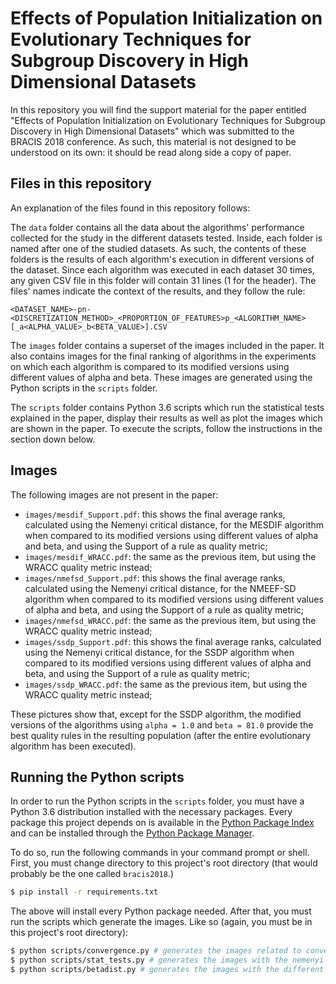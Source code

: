 # Effects of Population Initialization on Evolutionary Techniques for Subgroup Discovery in High Dimensional Datasets

In this repository you will find the support material for the paper entitled
"Effects of Population Initialization on Evolutionary Techniques for Subgroup
Discovery in High Dimensional Datasets" which was submitted to the BRACIS 2018
conference. As such, this material is not designed to be understood on its own:
it should be read along side a copy of paper.

## Files in this repository

An explanation of the files found in this repository follows:

The `data` folder contains all the data about the algorithms' performance
collected for the study in the different datasets tested. Inside, each folder is
named after one of the studied datasets. As such, the contents of these folders
is the results of each algorithm's execution in different versions of the
dataset. Since each algorithm was executed in each dataset 30 times, any given
CSV file in this folder will contain 31 lines (1 for the header). The files'
names indicate the context of the results, and they follow the rule:

```
<DATASET_NAME>-pn-<DISCRETIZATION_METHOD>_<PROPORTION_OF_FEATURES>p_<ALGORITHM_NAME>[_a<ALPHA_VALUE>_b<BETA_VALUE>].CSV
```

The `images` folder contains a superset of the images included in the paper. It
also contains images for the final ranking of algorithms in the experiments on
which each algorithm is compared to its modified versions using different values
of alpha and beta. These images are generated using the Python scripts in the
`scripts` folder.

The `scripts` folder contains Python 3.6 scripts which run the statistical tests
explained in the paper, display their results as well as plot the images which
are shown in the paper. To execute the scripts, follow the instructions in the
section down below.

## Images

The following images are not present in the paper:

* `images/mesdif_Support.pdf`: this shows the final average ranks, calculated
using the Nemenyi critical distance, for the MESDIF algorithm when compared to
its modified versions using different values of alpha and beta, and using the
Support of a rule as quality metric;
* `images/mesdif_WRACC.pdf`: the same as the previous item, but using the WRACC
quality metric instead;
* `images/nmefsd_Support.pdf`: this shows the final average ranks, calculated
using the Nemenyi critical distance, for the NMEEF-SD algorithm when compared to
its modified versions using different values of alpha and beta, and using the
Support of a rule as quality metric;
* `images/nmefsd_WRACC.pdf`: the same as the previous item, but using the WRACC
quality metric instead;
* `images/ssdp_Support.pdf`: this shows the final average ranks, calculated
using the Nemenyi critical distance, for the SSDP algorithm when compared to
its modified versions using different values of alpha and beta, and using the
Support of a rule as quality metric;
* `images/ssdp_WRACC.pdf`: the same as the previous item, but using the WRACC
quality metric instead;

These pictures show that, except for the SSDP algorithm, the modified versions
of the algorithms using `alpha = 1.0` and `beta = 81.0` provide the best quality
rules in the resulting population (after the entire evolutionary algorithm has
been executed).

## Running the Python scripts

In order to run the Python scripts in the `scripts` folder, you must have a
Python 3.6 distribution installed with the necessary packages. Every package
this project depends on is available in the
[Python Package Index](https://pypi.org/) and can be installed through the
[Python Package Manager](https://docs.python.org/3/installing/).

To do so, run the following commands in your command prompt or shell. First, you
must change directory to this project's root directory (that would probably be
the one called `bracis2018`.)

```sh
$ pip install -r requirements.txt
```

The above will install every Python package needed. After that, you must run
the scripts which generate the images. Like so (again, you must be in this
project's root directory):

```sh
$ python scripts/convergence.py # generates the images related to convergence
$ python scripts/stat_tests.py # generates the images with the nemenyi tests
$ python scripts/betadist.py # generates the images with the different beta distributions
```
